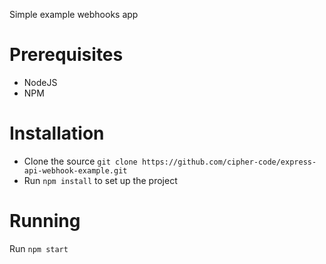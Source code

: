Simple example webhooks app

Prerequisites
======
- NodeJS
- NPM

Installation
=======
- Clone the source `git clone https://github.com/cipher-code/express-api-webhook-example.git`
- Run `npm install` to set up the project

Running
======
Run `npm start`